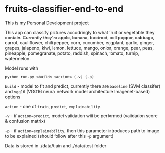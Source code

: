 # fruits-classifier-end-to-end

This is my Personal Development project

This app can classify pictures accodringly to what fruit or vegetable they contain.
Currently they're apple, banana, beetroot, bell pepper, cabbage, carrot, cauliflower,
chili pepper, corn, cucumber, eggplant, garlic, ginger, grapes, jalapeno, kiwi,
lemon, lettuce, mango, onion, orange, pear, peas, pineapple, pomegranate,
potato, raddish, spinach, tomato, turnip, watermelon.

Model runs with

```
python run.py %build% %action% (-v) (-p)
```
```build``` - model to fit and predict, currently there are ```baseline``` (SVM classifer) and ```vgg16``` (VGG16 neural network model architecture Imagenet-based) options

```action``` - one of ```train```, ```predict```, ```explainability```

```-v``` - if ```action=predict```, model validation will be performed (validation score & confusion matrix)

```-p``` - if ```action=explainability```, then this parameter introduces path to image to be explained (should follow after this ```-p``` argument)

Data is stored in ./data/train and ./data/test folder
